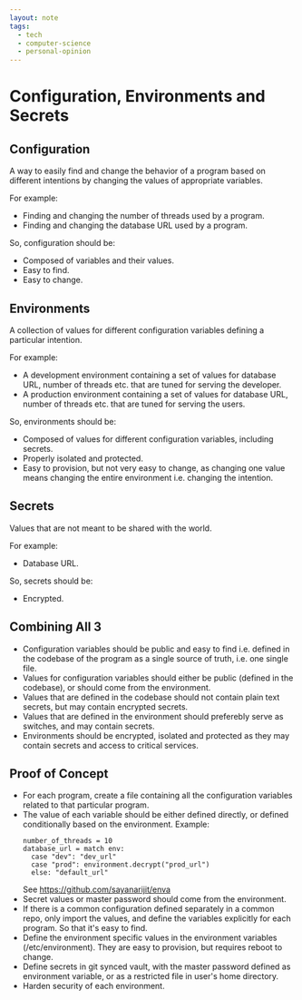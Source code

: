 ```yaml
---
layout: note
tags:
  - tech
  - computer-science
  - personal-opinion
---
```


# Configuration, Environments and Secrets

## Configuration

A way to easily find and change the behavior of a program based on different intentions by changing the values of appropriate variables.

For example:

- Finding and changing the number of threads used by a program.
- Finding and changing the database URL used by a program.

So, configuration should be:

- Composed of variables and their values.
- Easy to find.
- Easy to change.

## Environments

A collection of values for different configuration variables defining a particular intention.

For example:

- A development environment containing a set of values for database URL, number of threads etc. that are tuned for serving the developer.
- A production environment containing a set of values for database URL, number of threads etc. that are tuned for serving the users.

So, environments should be:

- Composed of values for different configuration variables, including secrets.
- Properly isolated and protected.
- Easy to provision, but not very easy to change, as changing one value means changing the entire environment i.e. changing the intention.

## Secrets

Values that are not meant to be shared with the world.

For example:

- Database URL.

So, secrets should be:

- Encrypted.

## Combining All 3

- Configuration variables should be public and easy to find i.e. defined in the codebase of the program as a single source of truth, i.e. one single file.
- Values for configuration variables should either be public (defined in the codebase), or should come from the environment.
- Values that are defined in the codebase should not contain plain text secrets, but may contain encrypted secrets.
- Values that are defined in the environment should preferebly serve as switches, and may contain secrets.
- Environments should be encrypted, isolated and protected as they may contain secrets and access to critical services.

## Proof of Concept

- For each program, create a file containing all the configuration variables related to that particular program.
- The value of each variable should be either defined directly, or defined conditionally based on the environment.
  Example:
  ```
  number_of_threads = 10
  database_url = match env:
    case "dev": "dev_url"
    case "prod": environment.decrypt("prod_url")
    else: "default_url"
  ```
  See https://github.com/sayanarijit/enva
- Secret values or master password should come from the environment.
- If there is a common configuration defined separately in a common repo, only import the values, and define the variables explicitly for each program. So that it's easy to find.
- Define the environment specific values in the environment variables (/etc/environment). They are easy to provision, but requires reboot to change.
- Define secrets in git synced vault, with the master password defined as environment variable, or as a restricted file in user's home directory.
- Harden security of each environment.
